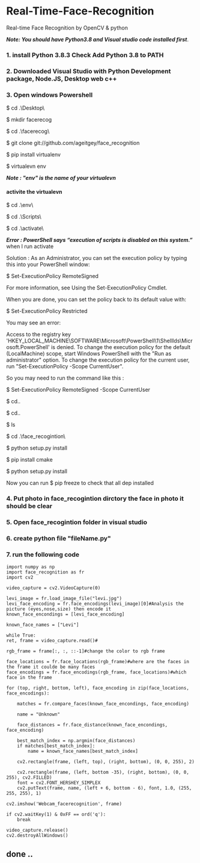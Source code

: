 # Real-Time-Face-Recognition
Real-time Face Recognition by OpenCV &amp; python

***Note: You should have Python3.8 and Visual studio code installed first***.

### 1. install Python 3.8.3 Check Add Python 3.8 to PATH
### 2. Downloaded Visual Studio with Python Development package, Node.JS, Desktop web c++
### 3. Open windows Powershell

$ cd .\Desktop\

$ mkdir facerecog

$ cd .\facerecog\

$ git clone git://github.com/ageitgey/face_recognition

$ pip install virtualenv

$ virtualevn env

***Note : "env" is the name of your virtualevn***

#### activite the virtualevn

$ cd .\env\

$ cd .\Scripts\

$ cd .\activate\

***Error : PowerShell says “execution of scripts is disabled on this system.”*** when I run activate

Solution : As an Administrator, you can set the execution policy by typing this into your PowerShell window:

$ Set-ExecutionPolicy RemoteSigned 

For more information, see Using the Set-ExecutionPolicy Cmdlet.

When you are done, you can set the policy back to its default value with:

$ Set-ExecutionPolicy Restricted 

You may see an error:

Access to the registry key 'HKEY_LOCAL_MACHINE\SOFTWARE\Microsoft\PowerShell\1\ShellIds\Microsoft.PowerShell' is denied. To change the execution policy for the default (LocalMachine) scope, start Windows PowerShell with the "Run as administrator" option. To change the execution policy for the current user, run "Set-ExecutionPolicy -Scope CurrentUser".

So you may need to run the command like this : 

$ Set-ExecutionPolicy RemoteSigned -Scope CurrentUser

$ cd..

$ cd..

$ ls

$ cd .\face_recogintion\

$ python setup.py install

$ pip install cmake

$ python setup.py install


Now you can run $ pip freeze to check that all dep installed

### 4. Put photo in face_recogintion dirctory the face in photo it should be clear
### 5. Open face_recogintion folder in visual studio
### 6. create python file "fileName.py"
### 7. run the following code




    import numpy as np
    import face_recognition as fr
    import cv2

    video_capture = cv2.VideoCapture(0)

    levi_image = fr.load_image_file("levi.jpg")
    levi_face_encoding = fr.face_encodings(levi_image)[0]#Analysis the picture (eyes,nose,size) then encode it 
    known_face_encondings = [levi_face_encoding]

    known_face_names = ["Levi"]

    while True: 
    ret, frame = video_capture.read()#

    rgb_frame = frame[:, :, ::-1]#change the color to rgb frame

    face_locations = fr.face_locations(rgb_frame)#where are the faces in the frame it coulde be many faces 
    face_encodings = fr.face_encodings(rgb_frame, face_locations)#which face in the frame

    for (top, right, bottom, left), face_encoding in zip(face_locations, face_encodings):

        matches = fr.compare_faces(known_face_encondings, face_encoding)

        name = "Unknown"

        face_distances = fr.face_distance(known_face_encondings, face_encoding)

        best_match_index = np.argmin(face_distances)
        if matches[best_match_index]:
            name = known_face_names[best_match_index]
        
        cv2.rectangle(frame, (left, top), (right, bottom), (0, 0, 255), 2)

        cv2.rectangle(frame, (left, bottom -35), (right, bottom), (0, 0, 255), cv2.FILLED)
        font = cv2.FONT_HERSHEY_SIMPLEX
        cv2.putText(frame, name, (left + 6, bottom - 6), font, 1.0, (255, 255, 255), 1)

    cv2.imshow('Webcam_facerecognition', frame)

    if cv2.waitKey(1) & 0xFF == ord('q'):
        break

    video_capture.release()
    cv2.destroyAllWindows()

## done ..
